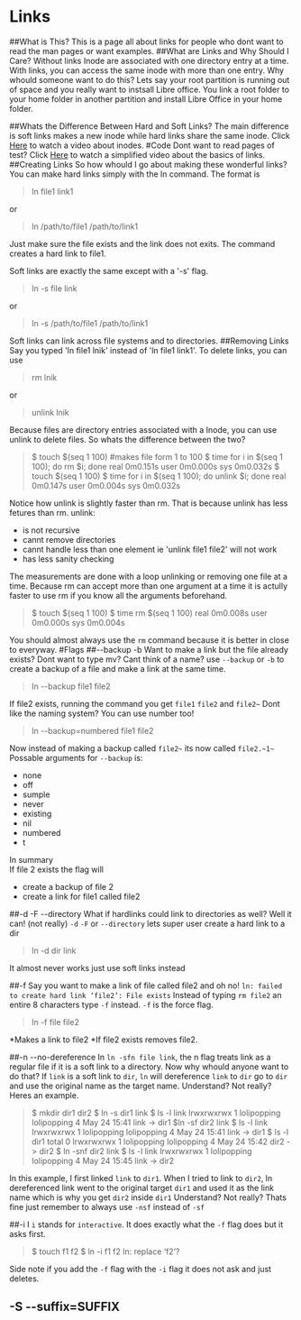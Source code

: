 # Links
##What is This?
This is a page all about links for people who dont want to read the man pages or want examples.
##What are Links and Why Should I Care?
Without links Inode are associated with one directory entry at a time.
With links, you can access the same inode with more than one entry.
Why whould someone want to do this?
Lets say your root partition is running out of space and you really want to instsall Libre office.
You link a root folder to your home folder in another partition and install Libre Office in your home folder. 

##Whats the Difference Between Hard and Soft Links?
The main difference is soft links makes a new inode while hard links share the same inode.
Click [Here](www.youtube.com/watch?v=j_BgOf2Ti-s) to watch a video about inodes.
#Code 
Dont want to read pages of test?
Click [Here](https://www.youtube.com/watch?v=LPIMLR4simU) to watch a simplified video about the basics of links.
##Creating Links
So how whould I go about making these wonderful links?
You can make hard links simply with the ln command.
The format is 

>ln file1 link1

or

>ln /path/to/file1 /path/to/link1

Just make sure the file exists and the link does not exits.
The command creates a hard link to file1.

Soft links are exactly the same except with a '-s' flag.

>ln -s file link

or

>ln -s /path/to/file1 /path/to/link1

Soft links can link across file systems and to directories.
##Removing Links
Say you typed 'ln file1 lnik' instead of 'ln file1 link1'.
To delete links, you can use

>rm lnik

or 

>unlink lnik 

Because files are directory entries associated with a Inode, you can use unlink to delete files.
So whats the difference between the two?

>$ touch $(seq 1 100) #makes file form 1 to 100
>$ time for i in $(seq 1 100); do rm $i; done
>real	0m0.151s
>user	0m0.000s
>sys	0m0.032s
>$ touch $(seq 1 100)
>$ time for i in $(seq 1 100); do unlink $i; done
>real	0m0.147s
>user	0m0.004s
>sys	0m0.032s

Notice how unlink is slightly faster than rm.
That is because unlink has less fetures than rm.
unlink:
* is not recursive
* cannt remove directories
* cannt handle less than one element ie 'unlink file1 file2' will not work
* has less sanity checking

The measurements are done with a loop unlinking or removing one file at a time.
Because rm can accept more than one argument at a time it is actully faster to use rm if you know all the arguments beforehand.

>$ touch $(seq 1 100)
>$ time rm $(seq 1 100)
>real	0m0.008s
>user	0m0.000s
>sys	0m0.004s

You should almost always use the `rm` command because it is better in close to everyway. 
#Flags
##--backup -b
Want to make a link but the file already exists?
Dont want to type mv?
Cant think of a name?
use `--backup` or `-b` to create a backup of a file and make a link at the same time.

>ln --backup file1 file2

If file2 exists, running the command you get `file1` `file2` and `file2~`
Dont like the naming system? 
You can use number too!

>ln --backup=numbered file1 file2

Now instead of making a backup called `file2~` its now called `file2.~1~`
Possable arguments for `--backup` is:
* none
* off
* sumple
* never
* existing
* nil
* numbered 
* t

In summary  
If file 2 exists the flag will 
* create a backup of file 2
* create a link for file1 called file2

##-d -F --directory
What if hardlinks could link to directories as well?
Well it can! (not really)
`-d` `-F` or `--directory`
lets super user create a hard link to a dir 

>ln -d dir link

It almost never works just use soft links instead

##-f
Say you want to make a link of file called file2 and oh no!
`ln: failed to create hard link ‘file2’: File exists`
Instead of typing `rm file2` an entire 8 characters type `-f` instead.
`-f` is the force flag.

>ln -f file file2

*Makes a link to file2
*If file2 exists removes file2.

##-n --no-dereference
In `ln -sfn file link`, the n flag treats link as a regular file if it is a soft link to a directory. 
Now why whould anyone want to do that?
If `link` is a soft link to `dir`, `ln` will dereference `link` to `dir` go to `dir` and use the original name as the target name.
Understand? Not really? Heres an example.

>$ mkdir dir1 dir2
>$ ln -s dir1 link
>$ ls -l link
>lrwxrwxrwx 1 lolipopping lolipopping 4 May 24 15:41 link -> dir1
>$ln -sf dir2 link
>$ ls -l link
>lrwxrwxrwx 1 lolipopping lolipopping 4 May 24 15:41 link -> dir1
>$ ls -l dir1
>total 0
>lrwxrwxrwx 1 lolipopping lolipopping 4 May 24 15:42 dir2 -> dir2
>$ ln -snf dir2 link
>$ ls -l link
>lrwxrwxrwx 1 lolipopping lolipopping 4 May 24 15:45 link -> dir2


In this example, I first linked `link` to `dir1`.
When I tried to link to `dir2`, ln dereferenced link went to the original target `dir1` and used it as the link name which is why you get `dir2` inside `dir1`
Understand? Not really?
Thats fine just remember to always use `-nsf` instead of `-sf` 

##-i
I `i` stands for `interactive`.
It does exactly what the `-f` flag does but it asks first.

>$ touch f1 f2
>$ ln -i f1 f2
>ln: replace ‘f2’?

Side note if you add the `-f` flag with the `-i` flag it does not ask and just deletes. 

## -S --suffix=SUFFIX

